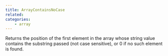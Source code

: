 ```yaml
---
title: ArrayContainsNoCase
related:
categories:
    - array
---
```


Returns the position of the first element in the array whose string value contains the substring passed (not case sensitive), or 0 if no such element is found.